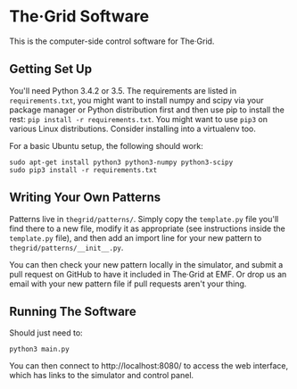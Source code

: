 # The·Grid Software

This is the computer-side control software for The·Grid.

## Getting Set Up
You'll need Python 3.4.2 or 3.5. The requirements are listed in 
`requirements.txt`, you might want to install numpy and scipy via your package 
manager or Python distribution first and then use pip to install the rest:
`pip install -r requirements.txt`. You might want to use `pip3` on various 
Linux distributions. Consider installing into a virtualenv too.

For a basic Ubuntu setup, the following should work:
```
sudo apt-get install python3 python3-numpy python3-scipy
sudo pip3 install -r requirements.txt
```

## Writing Your Own Patterns
Patterns live in `thegrid/patterns/`. Simply copy the `template.py` file you'll 
find there to a new file, modify it as appropriate (see instructions inside the 
`template.py` file), and then add an import line for your new pattern to 
`thegrid/patterns/__init__.py`.

You can then check your new pattern locally in the simulator, and submit a pull 
request on GitHub to have it included in The·Grid at EMF. Or drop us an email 
with your new pattern file if pull requests aren't your thing.

## Running The Software

Should just need to:

`python3 main.py`

You can then connect to http://localhost:8080/ to access the web interface, 
which has links to the simulator and control panel.
